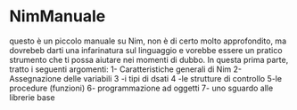 # NimManuale
questo è un piccolo manuale su Nim, non è di certo molto approfondito, 
ma dovrebeb darti una infarinatura sul linguaggio e vorebbe essere un pratico strumento che ti possa aiutare nei momenti di dubbo.
In questa prima parte, tratto i seguenti argomenti:
1- Caratteristiche generali di Nim
2- Assegnazione delle variabili
3 -i tipi di dsati
4 -le strutture di controllo
5-le procedure (funzioni)
6- programmazione ad oggetti
7- uno sguardo alle librerie base
